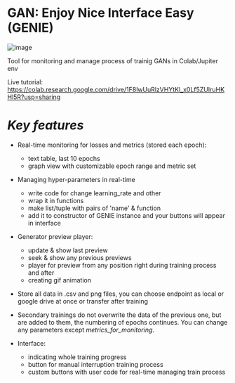 # GAN: Enjoy Nice Interface Easy (GENIE)
![image](https://user-images.githubusercontent.com/105862211/188597941-2deb9561-cc43-4b20-84ab-44505b8cef66.png)

Tool for monitoring and manage process of trainig GANs in Colab/Jupiter env

Live tutorial: https://colab.research.google.com/drive/1F8lwUuRlzVHYtKl_x0Lf5ZUIruHKHl5R?usp=sharing

# *Key features*
- Real-time monitoring for losses and metrics (stored each epoch):
  - text table, last 10 epochs
  - graph view with customizable epoch range and metric set
  
- Managing hyper-parameters in real-time
  - write code for change learning_rate and other
  - wrap it in functions
  - make list/tuple with pairs of 'name' & function
  - add it to constructor of GENIE instance and your buttons will appear in interface

- Generator preview player:
  - update & show last preview
  - seek & show any previous previews
  - player for preview from any position right during training process and after
  - creating gif animation

- Store all data in .csv and png files, you can choose endpoint as local or google drive at once or transfer after training

- Secondary trainings do not overwrite the data of the previous one, but are added to them, the numbering of epochs continues. You can change any parameters except *metrics_for_monitoring*.

- Interface:
  - indicating whole training progress
  - button for manual interruption training process
  - custom buttons with user code for real-time managing train process

